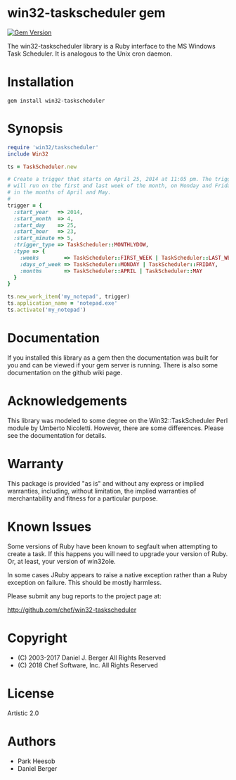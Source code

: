 # win32-taskscheduler gem

[![Gem Version](https://badge.fury.io/rb/win32-taskscheduler.svg)](https://badge.fury.io/rb/win32-taskscheduler)

The win32-taskscheduler library is a Ruby interface to the MS Windows Task Scheduler. It is analogous to the Unix cron daemon.

# Installation

```
gem install win32-taskscheduler
```

# Synopsis

```ruby
require 'win32/taskscheduler'
include Win32

ts = TaskScheduler.new

# Create a trigger that starts on April 25, 2014 at 11:05 pm. The trigger
# will run on the first and last week of the month, on Monday and Friday,
# in the months of April and May.
#
trigger = {
  :start_year   => 2014,
  :start_month  => 4,
  :start_day    => 25,
  :start_hour   => 23,
  :start_minute => 5,
  :trigger_type => TaskScheduler::MONTHLYDOW,
  :type => {
    :weeks        => TaskScheduler::FIRST_WEEK | TaskScheduler::LAST_WEEK,
    :days_of_week => TaskScheduler::MONDAY | TaskScheduler::FRIDAY,
    :months       => TaskScheduler::APRIL | TaskScheduler::MAY
  }
}

ts.new_work_item('my_notepad', trigger)
ts.application_name = 'notepad.exe'
ts.activate('my_notepad')
```

# Documentation

If you installed this library as a gem then the documentation was built for you and can be viewed if your gem server is running. There is also some documentation on the github wiki page.

# Acknowledgements

This library was modeled to some degree on the Win32::TaskScheduler Perl module by Umberto Nicoletti. However, there are some differences. Please see the documentation for details.

# Warranty

This package is provided "as is" and without any express or implied warranties, including, without limitation, the implied warranties of merchantability and fitness for a particular purpose.

# Known Issues

Some versions of Ruby have been known to segfault when attempting to create a task. If this happens you will need to upgrade your version of Ruby. Or, at least, your version of win32ole.

In some cases JRuby appears to raise a native exception rather than a Ruby exception on failure. This should be mostly harmless.

Please submit any bug reports to the project page at:

<http://github.com/chef/win32-taskscheduler>

# Copyright

- (C) 2003-2017 Daniel J. Berger All Rights Reserved
- (C) 2018 Chef Software, Inc. All Rights Reserved

# License

Artistic 2.0

# Authors

- Park Heesob
- Daniel Berger
